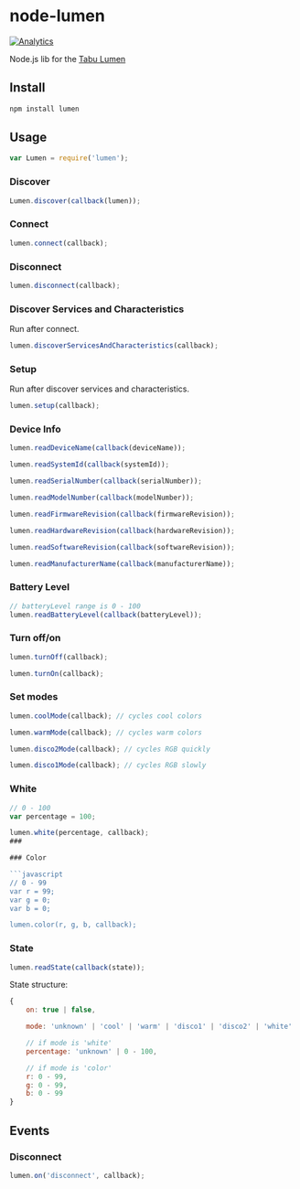 # node-lumen

[![Analytics](https://ga-beacon.appspot.com/UA-56089547-1/sandeepmistry/node-lumen?pixel)](https://github.com/igrigorik/ga-beacon)

Node.js lib for the [Tabu Lumen](http://tabuproducts.com/shop/lumen-bulb/)

## Install

```sh
npm install lumen
```

## Usage

```javascript
var Lumen = require('lumen');
```

### Discover

```javascript
Lumen.discover(callback(lumen));
```

### Connect

```javascript
lumen.connect(callback);
```

### Disconnect

```javascript
lumen.disconnect(callback);
```

### Discover Services and Characteristics

Run after connect.

```javascript
lumen.discoverServicesAndCharacteristics(callback);
```

### Setup

Run after discover services and characteristics.

```javascript
lumen.setup(callback);
```

### Device Info

```javascript
lumen.readDeviceName(callback(deviceName));

lumen.readSystemId(callback(systemId));

lumen.readSerialNumber(callback(serialNumber));

lumen.readModelNumber(callback(modelNumber));

lumen.readFirmwareRevision(callback(firmwareRevision));

lumen.readHardwareRevision(callback(hardwareRevision));

lumen.readSoftwareRevision(callback(softwareRevision));

lumen.readManufacturerName(callback(manufacturerName));
```


### Battery Level

```javascript
// batteryLevel range is 0 - 100
lumen.readBatteryLevel(callback(batteryLevel));
```

### Turn off/on

```javascript
lumen.turnOff(callback);

lumen.turnOn(callback);
```

### Set modes

```javascript
lumen.coolMode(callback); // cycles cool colors

lumen.warmMode(callback); // cycles warm colors

lumen.disco2Mode(callback); // cycles RGB quickly

lumen.disco1Mode(callback); // cycles RGB slowly
```

### White

```javascript
// 0 - 100
var percentage = 100;

lumen.white(percentage, callback);
###

### Color

```javascript
// 0 - 99
var r = 99;
var g = 0;
var b = 0;

lumen.color(r, g, b, callback);
```

### State

```javascript
lumen.readState(callback(state));
```

State structure:

```javascript
{
    on: true | false,

    mode: 'unknown' | 'cool' | 'warm' | 'disco1' | 'disco2' | 'white' | 'color',

    // if mode is 'white'
    percentage: 'unknown' | 0 - 100,

    // if mode is 'color'
    r: 0 - 99,
    g: 0 - 99,
    b: 0 - 99
}
```

## Events

### Disconnect

```javascript
lumen.on('disconnect', callback);
```
